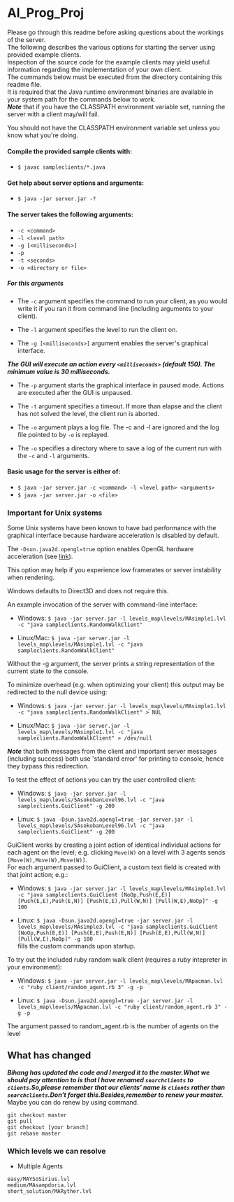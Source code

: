 # AI_Prog_Proj

Please go through this readme before asking questions about the workings of the server.    
The following describes the various options for starting the server using provided example clients.   
Inspection of the source code for the example clients may yield useful information regarding the implementation of your own client.   
The commands below must be executed from the directory containing this readme file.   
It is required that the Java runtime environment binaries are available in your system path for the commands below to work.   
***Note*** that if you have the CLASSPATH environment variable set, running the server with a client may/will fail.   

You should not have the CLASSPATH environment variable set unless you know what you're doing.

#### Compile the provided sample clients with:
* ```$ javac sampleclients/*.java```

#### Get help about server options and arguments:
* ```$ java -jar server.jar -?```
    
#### The server takes the following arguments:
*  ```-c <command>```
*  ```-l <level path>```
*  ```-g [<milliseconds>]```
*  ```-p```
*  ```-t <seconds>```
*  ```-o <directory or file>```

##### For this arguments
- The `-c` <command> argument specifies the command to run your client, as you would write it if you ran it from command line (including arguments to your client).
    
- The `-l` <level path> argument specifies the level to run the client on.
    
- The `-g [<milliseconds>]` argument enables the server's graphical interface.

***The GUI will execute an action every `<milliseconds>` (default 150). The minimum value is 30 milliseconds.***
    
- The `-p` argument starts the graphical interface in paused mode. Actions are executed after the GUI is unpaused.
    
- The `-t` <seconds> argument specifies a timeout. If more than <seconds> elapse and the client has not solved the level, the client run is aborted.
    
- The `-o` <file> argument plays a log file. The -c and -l are ignored and the log file pointed to by `-o` is replayed.

- The `-o` <directory> specifies a directory where to save a log of the current run with the `-c` and `-l` arguments.
    
#### Basic usage for the server is either of:
* ```$ java -jar server.jar -c <command> -l <level path> <arguments>```
* ```$ java -jar server.jar -o <file>```

### Important for Unix systems 
Some Unix systems have been known to have bad performance with the graphical interface because hardware acceleration is disabled by default.   

The `-Dsun.java2d.opengl=true` option enables OpenGL hardware acceleration (see [link](http://docs.oracle.com/javase/8/docs/technotes/guides/2d/flags.html)).   

This option may help if you experience low framerates or server instability when rendering.   

Windows defaults to Direct3D and does not require this.
    
An example invocation of the server with command-line interface:
* Windows:   ```$ java -jar server.jar -l levels_map\levels/MAsimple1.lvl -c "java sampleclients.RandomWalkClient"```

* Linux/Mac: ```$ java -jar server.jar -l levels_map\levels/MAsimple1.lvl -c "java sampleclients.RandomWalkClient"```
    
Without the -g argument, the server prints a string representation of the current state to the console.   

To minimize overhead (e.g. when optimizing your client) this output may be redirected to the null device using:
* Windows:   ```$ java -jar server.jar -l levels_map\levels/MAsimple1.lvl -c "java sampleclients.RandomWalkClient" > NUL```

* Linux/Mac: ```$ java -jar server.jar -l levels_map\levels/MAsimple1.lvl -c "java sampleclients.RandomWalkClient" > /dev/null```   

***Note*** that both messages from the client and important server messages (including success) both use 'standard error' for printing to console, hence they bypass this redirection.
    
To test the effect of actions you can try the user controlled client:   
* Windows: ```$ java -jar server.jar -l levels_map\levels/SAsokobanLevel96.lvl -c "java sampleclients.GuiClient" -g 200```

* Linux:   ```$ java -Dsun.java2d.opengl=true -jar server.jar -l levels_map\levels/SAsokobanLevel96.lvl -c "java sampleclients.GuiClient" -g 200```
    
GuiClient works by creating a joint action of identical individual actions for each agent on the level; e.g. clicking `Move(W)` on a level with 3 agents sends `[Move(W),Move(W),Move(W)]`.  
For each argument passed to GuiClient, a custom text field is created with that joint action; e.g.:
* Windows: ```$ java -jar server.jar -l levels_map\levels/MAsimple3.lvl -c "java sampleclients.GuiClient [NoOp,Push(E,E)] [Push(E,E),Push(E,N)] [Push(E,E),Pull(W,N)] [Pull(W,E),NoOp]" -g 100```

* Linux:   ```$ java -Dsun.java2d.opengl=true -jar server.jar -l levels_map\levels/MAsimple3.lvl -c "java sampleclients.GuiClient [NoOp,Push(E,E)] [Push(E,E),Push(E,N)] [Push(E,E),Pull(W,N)] [Pull(W,E),NoOp]" -g 100```   
fills the custom commands upon startup.
    
To try out the included ruby random walk client (requires a ruby intepreter in your environment):
* Windows: ```$ java -jar server.jar -l levels_map\levels/MApacman.lvl -c "ruby client/random_agent.rb 3" -g -p```

* Linux:   ```$ java -Dsun.java2d.opengl=true -jar server.jar -l levels_map\levels/MApacman.lvl -c "ruby client/random_agent.rb 3" -g -p```   

The argument passed to random_agent.rb is the number of agents on the level

## What has changed
***Bihang has updated the code and I merged it to the master.What we should pay attention to is that I have renamed `searchclients` to `clients`.So,please remember that our clients' name is `clients` rather than `searchclients`.Don't forget this.Besides,remember to renew your master.***  
Maybe you can do renew by using command.   
```
git checkout master   
git pull  
git checkout [your branch]
git rebase master
```

### Which levels we can resolve
* Multiple Agents
```
easy/MAYSoSirius.lvl  
medium/MAsampdoria.lvl  
short_solution/MARyther.lvl
```